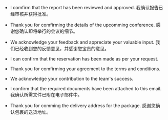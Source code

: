 * I comfirm that the report has been reviewed and approved. 我确认报告已经审核并获得批准。
* Thank you for comfirming the details of the upcomming conference. 感谢您确认即将举行的会议的细节。
* We acknowledge your feedback and appreciate your valuable input. 我们已经收到您的反馈意见，并感谢您宝贵的意见。

* I can confirm that the reservation has been made as per your request. 
* Thank you for comfirming your agreement to the terms and conditions. 
* We acknowledge your contribution to the team's success.

* I confirm that the required documents have been attached to this email. 我确认所需文件已附在电子邮件中。
* Thank you for comming the delivery address for the package. 感谢您确认包裹的送货地址。
